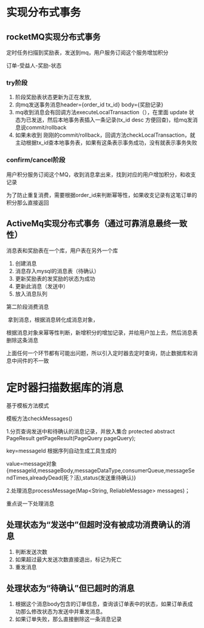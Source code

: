 # 实现分布式事务

## rocketMQ实现分布式事务

定时任务扫描到奖励表，发送到mq，用户服务订阅这个服务增加积分  

订单-受益人-奖励-状态

### try阶段

1. 阶段奖励表状态更新为正在发放,
2. 向mq发送事务消息header={order_id tx_id}  body={奖励记录}
3. mq收到消息会有回调方法executeLocalTransaction（），在里面 update 状态为已发送，然后本地事务表插入一条记录(tx_id desc  方便回查)，给mq发消息说commit/rollback
4. 如果未收到 刚刚的commit/rollback，回调方法checkLocalTransaction，就主动根据tx_id查本地事务表，如果有这条表示事务成功，没有就表示事务失败

### confirm/cancel阶段

​	用户积分服务订阅这个MQ，收到消息拿出来，找到对应的用户增加积分，和收支记录

为了防止重复消费，需要根据order_id来判断幂等性，如果收支记录有这笔订单的积分那么直接返回



## 	ActiveMq实现分布式事务（通过可靠消息最终一致性）
消息表和奖励表在一个库，用户表在另外一个库

1. 创建消息
2. 消息存入mysql的消息表（待确认）
3. 更新奖励表的发奖励的状态为成功
4. 更新此消息（发送中）
5. 放入消息队列

第二阶段消费消息

​	拿到消息，根据消息转化成消息对象，

​	根据消息对象来幂等性判断，新增积分的增加记录，并给用户加上去，然后消息表删除这条消息





上面任何一个环节都有可能出问题，所以引入定时器去定时查询，防止数据库和消息中间件的不一致

# 定时器扫描数据库的消息

基于模板方法模式

模板方法checkMessages()



1.分页查询发送中和待确认的消息记录，并放入集合 protected abstract PageResult<ReliableMessage> getPageResult(PageQuery pageQuery);

key=messageId 根据序列自动生成工具生成的

value=message对象{messageId,messageBody,messageDataType,consumerQueue,messageSendTimes,alreadyDead(死？活),status(发送重待确认)}

2.处理消息processMessage(Map<String, ReliableMessage> messages)；



重点说一下处理消息

## 处理状态为“发送中”但超时没有被成功消费确认的消息

1. 判断发送次数
2. 如果超过最大发送次数直接退出，标记为死亡
3. 重发消息

## 处理状态为“待确认”但已超时的消息

1. 根据这个消息body包含的订单信息，查询该订单表中的状态，如果订单表成功那么修改状态为发送中并重发消息。
2. 如果订单失败，那么直接删除这一条消息记录

